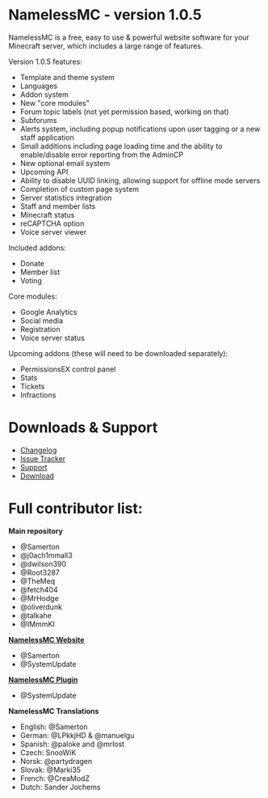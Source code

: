 # NamelessMC - version 1.0.5

NamelessMC is a free, easy to use & powerful website software for your Minecraft server, which includes a large range of features.

Version 1.0.5 features:

- Template and theme system
- Languages
- Addon system
- New "core modules"
- Forum topic labels (not yet permission based, working on that)
- Subforums
- Alerts system, including popup notifications upon user tagging or a new staff application
- Small additions including page loading time and the ability to enable/disable error reporting from the AdminCP
- New optional email system
- Upcoming API
- Ability to disable UUID linking, allowing support for offline mode servers
- Completion of custom page system
- Server statistics integration
- Staff and member lists
- Minecraft status
- reCAPTCHA option
- Voice server viewer

Included addons:
- Donate
- Member list
- Voting

Core modules:
- Google Analytics
- Social media
- Registration
- Voice server status

Upcoming addons (these will need to be downloaded separately): 
- PermissionsEX control panel
- Stats
- Tickets
- Infractions

# Downloads & Support
* [Changelog](https://github.com/NamelessMC/Nameless/blob/master/changelog.txt)
* [Issue Tracker](https://github.com/NamelessMC/Nameless/issues)
* [Support](http://www.spigotmc.org/threads/nameless-minecraft-website-software.34810/)
* [Download](https://github.com/NamelessMC/Nameless/releases) 

# Full contributor list:
**Main repository**
* @Samerton
* @j0ach1mmall3
* @dwilson390
* @Root3287
* @TheMeq
* @fetch404
* @MrHodge
* @oliverdunk
* @talkahe
* @IMmmKI

**[NamelessMC Website](http://namelessmc.github.io/)**
* @Samerton
* @SystemUpdate

**[NamelessMC Plugin](https://github.com/NamelessMC/Plugin)**
* @SystemUpdate

**NamelessMC Translations**
* English: @Samerton
* German: @LPkkjHD & @manuelgu
* Spanish: @paloke and @mrlost
* Czech: SnooWiK
* Norsk: @partydragen
* Slovak: @Marki35
* French: @CreaModZ
* Dutch: Sander Jochems

